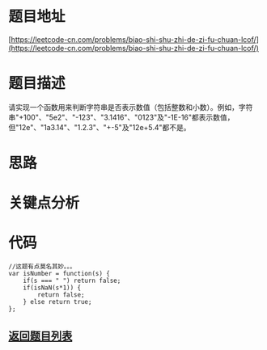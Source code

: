 # 题目地址

[https://leetcode-cn.com/problems/biao-shi-shu-zhi-de-zi-fu-chuan-lcof/](https://leetcode-cn.com/problems/biao-shi-shu-zhi-de-zi-fu-chuan-lcof/)

# 题目描述

请实现一个函数用来判断字符串是否表示数值（包括整数和小数）。例如，字符串"+100"、"5e2"、"-123"、"3.1416"、"0123"及"-1E-16"都表示数值，但"12e"、"1a3.14"、"1.2.3"、"+-5"及"12e+5.4"都不是。


# 思路

# 关键点分析

# 代码
    //这题有点莫名其妙。。。
    var isNumber = function(s) {
        if(s === " ") return false;
        if(isNaN(s*1)) {
            return false;
        } else return true;
    };
## [返回题目列表](../../README.md)